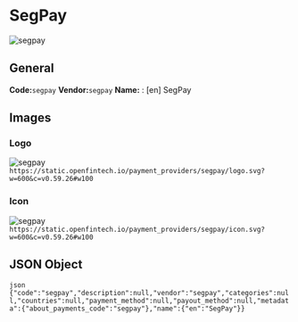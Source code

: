 # SegPay 
![segpay](https://static.openfintech.io/payment_providers/segpay/logo.svg?w=600&c=v0.59.26#w100) 
## General 
**Code:**`segpay` 
**Vendor:**`segpay` 
**Name:** 
:	[en] SegPay 
## Images 
### Logo 
![segpay](https://static.openfintech.io/payment_providers/segpay/logo.svg?w=600&c=v0.59.26#w100) 
``` https://static.openfintech.io/payment_providers/segpay/logo.svg?w=600&c=v0.59.26#w100 ``` 
### Icon 
![segpay](https://static.openfintech.io/payment_providers/segpay/icon.svg?w=600&c=v0.59.26#w100) 
``` https://static.openfintech.io/payment_providers/segpay/icon.svg?w=600&c=v0.59.26#w100 ``` 
## JSON Object 
```json {"code":"segpay","description":null,"vendor":"segpay","categories":null,"countries":null,"payment_method":null,"payout_method":null,"metadata":{"about_payments_code":"segpay"},"name":{"en":"SegPay"}} ``` 
